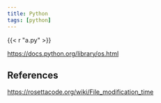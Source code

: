 ```yaml
---
title: Python
tags: [python]
---
```


{{< r "a.py" >}}

<https://docs.python.org/library/os.html>

## References

<https://rosettacode.org/wiki/File_modification_time>
